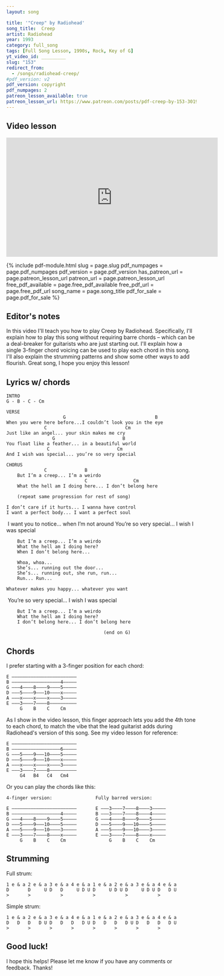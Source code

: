 ```yaml
---
layout: song

title: '"Creep" by Radiohead'
song_title:  Creep
artist: Radiohead
year: 1993
category: full_song
tags: [Full Song Lesson, 1990s, Rock, Key of G]
yt_video_id: _________
slug: "153"
redirect_from:
  - /songs/radiohead-creep/
#pdf_version: v2
pdf_version: copyright
pdf_numpages: 2
patreon_lesson_available: true
patreon_lesson_url: https://www.patreon.com/posts/pdf-creep-by-153-30194939
---
```


## Video lesson

<iframe width="560" height="315" src="https://www.youtube.com/embed/T5N1Z1RYxGk?showinfo=0" frameborder="0" allowfullscreen></iframe>

{% include pdf-module.html slug = page.slug pdf_numpages = page.pdf_numpages pdf_version = page.pdf_version has_patreon_url = page.patreon_lesson_url patreon_url = page.patreon_lesson_url free_pdf_available = page.free_pdf_available free_pdf_url = page.free_pdf_url song_name = page.song_title pdf_for_sale = page.pdf_for_sale %}

## Editor's notes

In this video I'll teach you how to play Creep by Radiohead. Specifically, I'll explain how to play this song without requiring barre chords – which can be a deal-breaker for guitarists who are just starting out. I'll explain how a single 3-finger chord voicing can be used to play each chord in this song. I'll also explain the strumming patterns and show some other ways to add flourish. Great song, I hope you enjoy this lesson!

## Lyrics w/ chords

    INTRO
    G - B - C - Cm

    VERSE
                         G                                 B
    When you were here before...I couldn’t look you in the eye
                  C                             Cm
    Just like an angel... your skin makes me cry
                     G                         B
    You float like a feather... in a beautiful world
                   C                         Cm
    And I wish was special... you’re so very special

    CHORUS
                  C              B
        But I’m a creep... I’m a weirdo
                                 C                 Cm
        What the hell am I doing here... I don’t belong here

        (repeat same progression for rest of song)

    I don’t care if it hurts... I wanna have control
    I want a perfect body... I want a perfect soul
 I want you to notice... when I’m not around
    You’re so very special... I wish I was special

        But I’m a creep... I’m a weirdo
        What the hell am I doing here?
        When I don’t belong here...

        Whoa, whoa...
        She’s... running out the door...
        She’s... running out, she run, run...
        Run... Run...

    Whatever makes you happy... whatever you want
 You’re so very special... I wish I was special

        But I’m a creep... I’m a weirdo
        What the hell am I doing here?
        I don’t belong here... I don’t belong here

                                        (end on G)

## Chords

I prefer starting with a 3-finger position for each chord:

    E ––––––––––––––––––––––––
    B ––––––––––––––––––4–––––
    G –––4––––8––––9––––5–––––
    D –––5––––9–––10––––x–––––
    A –––x––––x––––x––––3–––––
    E –––3––––7––––8––––––––––
         G    B    C    Cm    

As I show in the video lesson, this finger approach lets you add the 4th tone to each chord, to match the vibe that the lead guitarist adds during Radiohead's version of this song. See my video lesson for reference:

    E ––––––––––––––––––––––––
    B ––––––––––––––––––6–––––
    G –––5––––9–––10––––5–––––
    D –––5––––9–––10––––x–––––
    A –––x––––x––––x––––3–––––
    E –––3––––7––––8––––––––––
         G4   B4   C4   Cm4    

Or you can play the chords like this:

    4-finger version:                Fully barred version:

    E ––––––––––––––––––––––––       E –––3––––7––––8––––3–––––
    B ––––––––––––––––––4–––––       B –––3––––7––––8––––4–––––
    G –––4––––8––––9––––5–––––       G –––4––––8––––9––––5–––––
    D –––5––––9–––10––––5–––––       D –––5––––9–––10––––5–––––
    A –––5––––9–––10––––3–––––       A –––5––––9–––10––––3–––––
    E –––3––––7––––8––––x–––––       E –––3––––7––––8––––x–––––
         G    B    C    Cm                G    B    C    Cm    


## Strumming

Full strum:

    1 e & a 2 e & a 3 e & a 4 e & a 1 e & a 2 e & a 3 e & a 4 e & a
    D       D     U D   D     U D U D     U D U D     U D U D   D U
    >       >           >           >           >           >

Simple strum:

    1 e & a 2 e & a 3 e & a 4 e & a 1 e & a 2 e & a 3 e & a 4 e & a
    D   D   D   D U D   D   D   D U D   D   D   D U D   D   D   D U
    >       >       >       >       >       >       >       >

## Good luck!

I hope this helps! Please let me know if you have any comments or feedback. Thanks!
